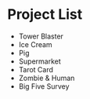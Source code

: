 
# Project List 
- Tower Blaster 
- Ice Cream 
- Pig 
- Supermarket 
- Tarot Card 
- Zombie & Human
- Big Five Survey



